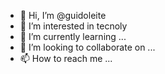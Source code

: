 - 👋 Hi, I’m @guidoleite
- 👀 I’m interested in tecnoly
- 🌱 I’m currently learning ...
- 💞️ I’m looking to collaborate on ...
- 📫 How to reach me ...

<!---
guidoleite/guidoleite is a ✨ special ✨ repository because its `README.md` (this file) appears on your GitHub profile.
You can click the Preview link to take a look at your changes.
--->
